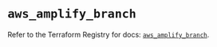 # `aws_amplify_branch`

Refer to the Terraform Registry for docs: [`aws_amplify_branch`](https://registry.terraform.io/providers/hashicorp/aws/5.36.0/docs/resources/amplify_branch).
